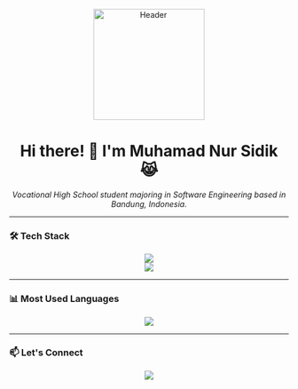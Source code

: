 <p align="center">
  <a href="https://github.com/Sidikrajaiblis">
    <img src="https://media1.giphy.com/media/v1.Y2lkPTc5MGI3NjExYnRmbmdham5hOWN4dm13emI3bzRwbGo1NGRhYjdyM3p3eWs4OW14bCZlcD12MV9pbnRlcm5hbF9naWZfYnlfaWQmY3Q9Zw/UTek0q3N8osh8agH4Y/giphy.gif" alt="Header" width="200" />
  </a>
</p>

<h1 align="center">Hi there! 👋 I'm Muhamad Nur Sidik 😹</h1>
<p align="center">
  <i>Vocational High School student majoring in Software Engineering based in Bandung, Indonesia.</i>
</p>

---

### 🛠️ Tech Stack

<p align="center">
  <img src="https://skillicons.dev/icons?i=html,css,scss,javascript,php,bootstrap,laravel,react,node" />
  <br>
  <img src="https://skillicons.dev/icons?i=mysql,github,figma,vscode,postman,git" />
</p>


---

### 📊 Most Used Languages

<p align="center">
  <img src="https://github-readme-stats.vercel.app/api/top-langs/?username=Sidikrajaiblis&layout=compact&theme=tokyonight&show_icons=true" />
</p>

---

### 📫 Let's Connect

<p align="center">
  <a href="https://www.instagram.com/dikzz_wrld7" target="_blank"><img src="https://img.shields.io/badge/Instagram-E4405F?style=flat&logo=instagram&logoColor=white"/></a>
</p>



<!--
**Sidikrajaiblis/Sidikrajaiblis** is a ✨ _special_ ✨ repository because its `README.md` (this file) appears on your GitHub profile.

Here are some ideas to get you started:

- 🔭 I’m currently working on ...
- 🌱 I’m currently learning ...
- 👯 I’m looking to collaborate on ...
- 🤔 I’m looking for help with ...
- 💬 Ask me about ...
- 📫 How to reach me: ...
- 😄 Pronouns: ...
- ⚡ Fun fact: ...
-->
